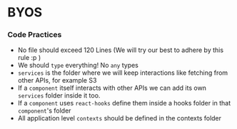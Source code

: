# BYOS

### Code Practices

- No file should exceed 120 Lines (We will try our best to adhere by this rule :p )
- We should `type` everything! No `any` types
- `services` is the folder where we will keep interactions like fetching from other APIs, for example S3
- If a `component` itself interacts with other APIs we can add its own `services` folder inside it too. 
- If a `component` uses `react-hooks` define them inside a hooks folder in that `component`'s folder
- All application level `contexts` should be defined in the contexts folder